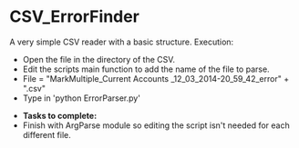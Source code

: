 CSV_ErrorFinder
===============

A very simple CSV reader with a basic structure.
Execution:
<ul>
<li>Open the file in the directory of the CSV.</li>
<li>Edit the scripts main function to add the name of the file to parse.</li>
<li>    File = "MarkMultiple_Current Accounts _12_03_2014-20_59_42_error" + ".csv"</li>
<li>Type in 'python ErrorParser.py'</li>
</ul>
<ul>
<li><b>Tasks to complete:</b></li>
<li>Finish with ArgParse module so editing the script isn't needed for each different file.</li>
